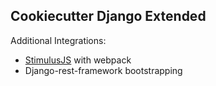 ## Cookiecutter Django Extended

Additional Integrations:
* [StimulusJS](https://stimulusjs.org) with webpack
* Django-rest-framework bootstrapping
